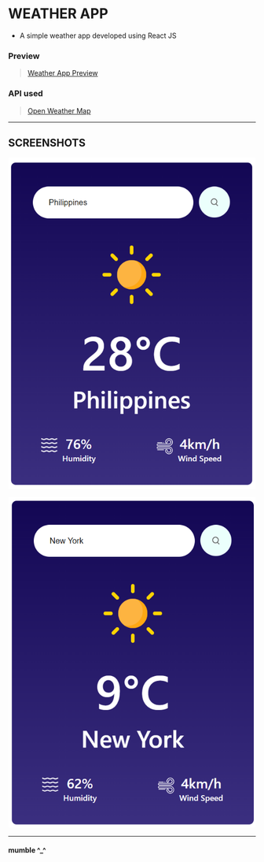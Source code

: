 # WEATHER APP
- A simple weather app developed using React JS

### Preview 
> [Weather App Preview](https://mumble-07.github.io/weather-app-reactJS/)

### API used
> [Open Weather Map](https://home.openweathermap.org)

---------------------------------
## SCREENSHOTS

![Alt text](image.png)

![Alt text](image-1.png)

----------------------

#### mumble ^_^ 